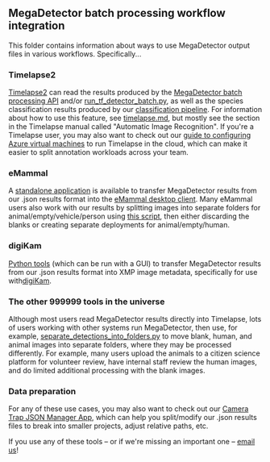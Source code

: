 ## MegaDetector batch processing workflow integration

This folder contains information about ways to use MegaDetector output files in various workflows.  Specifically...

### Timelapse2

[Timelapse2](http://saul.cpsc.ucalgary.ca/timelapse/) can read the results produced by the [MegaDetector batch processing API](https://github.com/agentmorris/MegaDetector/tree/master/api/batch_processing) and/or [run_tf_detector_batch.py](https://github.com/agentmorris/MegaDetector/blob/master/detection/run_tf_detector_batch.py), as well as the species classification results produced by our [classification pipeline](https://github.com/agentmorris/MegaDetector/tree/master/classification).  For information about how to use this feature, see [timelapse.md](timelapse.md), but mostly see the section in the Timelapse manual called "Automatic Image Recognition".  If you're a Timelapse user, you may also want to check out our [guide to configuring Azure virtual machines](remote_desktop.md) to run Timelapse in the cloud, which can make it easier to split annotation workloads across your team.

### eMammal

A [standalone application](https://github.com/agentmorris/MegaDetector/tree/master/api/batch_processing/integration/eMammal) is available to transfer MegaDetector results from our .json results format into the [eMammal desktop client](https://emammal.si.edu/eyes-wildlife/content/downloading-desktop-application).  Many eMammal users also work with our results by splitting images into separate folders for animal/empty/vehicle/person using [this script](https://github.com/agentmorris/MegaDetector/blob/master/api/batch_processing/postprocessing/separate_detections_into_folders.py), then either discarding the blanks or creating separate deployments for animal/empty/human.

### digiKam

[Python tools](digiKam/README.md) (which can be run with a GUI) to transfer MegaDetector results from our .json results format into XMP image metadata, specifically for use with[digiKam](https://www.digikam.org/).

### The other 999999 tools in the universe

Although most users read MegaDetector results directly into Timelapse, lots of users working with other systems run MegaDetector, then use, for example, [separate_detections_into_folders.py](https://github.com/agentmorris/MegaDetector/blob/main/api/batch_processing/postprocessing/separate_detections_into_folders.py) to move blank, human, and animal images into separate folders, where they may be processed differently.  For example, many users upload the animals to a citizen science platform for volunteer review, have internal staff review the human images, and do limited additional processing with the blank images.

### Data preparation

For any of these use cases, you may also want to check out our [Camera Trap JSON Manager App](https://github.com/agentmorris/MegaDetector/blob/master/api/batch_processing/postprocessing/CameraTrapJsonManagerApp.md), which can help you split/modify our .json results files to break into smaller projects, adjust relative paths, etc.

If you use any of these tools &ndash; or if we're missing an important one &ndash; <a href="mailto:cameratraps@lila.science">email us</a>!


